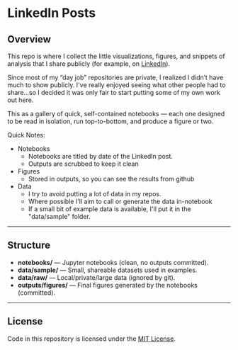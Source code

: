 # LinkedIn Posts

## Overview

This repo is where I collect the little visualizations, figures, and snippets of analysis that I share publicly (for example, on [LinkedIn](https://www.linkedin.com/in/glen-wright-colopy/)).

Since most of my “day job” repositories are private, I realized I didn’t have much to show publicly. I've really enjoyed seeing what other people had to share...so I decided it was only fair to start putting some of my own work out here.  

This as a gallery of quick, self-contained notebooks — each one designed to be read in isolation, run top-to-bottom, and produce a figure or two. 

Quick Notes:
- Notebooks 
    - Notebooks are titled by date of the LinkedIn post.
    - Outputs are scrubbed to keep it clean
- Figures
    - Stored in outputs, so you can see the results from github
- Data
    - I try to avoid putting a lot of data in my repos.
    - Where possible I'll aim to call or generate the data in-notebook
    - If a small bit of example data is available, I'll put it in the "data/sample" folder.

---

## Structure

- **notebooks/** — Jupyter notebooks (clean, no outputs committed).  
- **data/sample/** — Small, shareable datasets used in examples.  
- **data/raw/** — Local/private/large data (ignored by git).
- **outputs/figures/** — Final figures generated by the notebooks (committed).  

---

## License

Code in this repository is licensed under the [MIT License](LICENSE).
